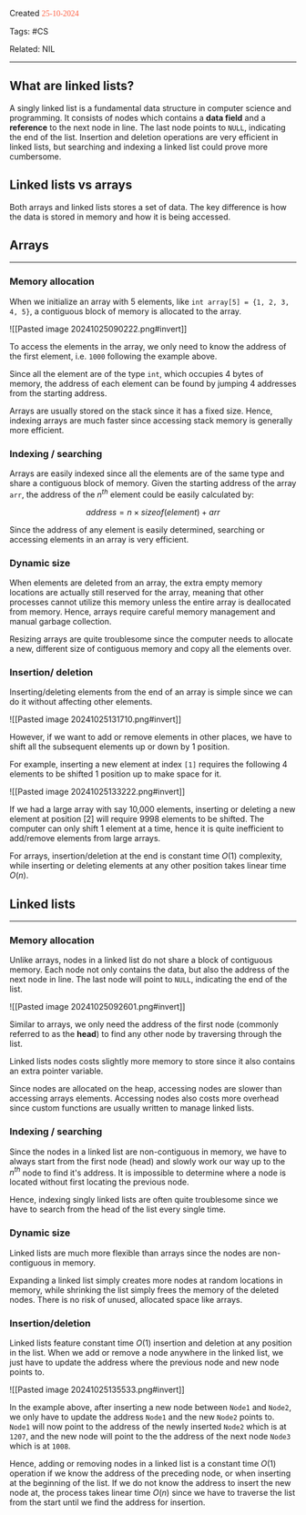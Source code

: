 
Created <font style="color:tomato; font-family:Consolas;">25-10-2024</font>

Tags: #CS

Related: NIL

****

## What are linked lists?

A singly linked list is a fundamental data structure in computer science and programming. It consists of nodes which contains a **data field** and a **reference** to the next node in line. The last node points to `NULL`, indicating the end of the list. Insertion and deletion operations are very efficient in linked lists, but searching and indexing a linked list could prove more cumbersome.

## Linked lists vs arrays

Both arrays and linked lists stores a set of data. The key difference is how the data is stored in memory and how it is being accessed.

## Arrays
**** 
### Memory allocation

When we initialize an array with 5 elements, like `int array[5] = {1, 2, 3, 4, 5}`, a contiguous block of memory is allocated to the array.

![[Pasted image 20241025090222.png#invert]]

To access the elements in the array, we only need to know the address of the first element, i.e. `1000` following the example above.

Since all the element are of the type `int`, which occupies 4 bytes of memory, the address of each element can be found by jumping 4 addresses from the starting address.

Arrays are usually stored on the stack since it has a fixed size. Hence, indexing arrays are much faster since accessing stack memory is generally more efficient.

### Indexing / searching

Arrays are easily indexed since all the elements are of the same type and share a contiguous block of memory. Given the starting address of the array `arr`, the address of the $n^{th}$ element could be easily calculated by:

$$
address = n\times sizeof(element)+ arr
$$

Since the address of any element is easily determined, searching or accessing elements in an array is very efficient.

### Dynamic size

When elements are deleted from an array, the extra empty memory locations are actually still reserved for the array, meaning that other processes cannot utilize this memory unless the entire array is deallocated from memory. Hence, arrays require careful memory management and manual garbage collection.

Resizing arrays are quite troublesome since the computer needs to allocate a new, different size of contiguous memory and copy all the elements over.

### Insertion/ deletion

Inserting/deleting elements from the end of an array is simple since we can do it without affecting other elements.

![[Pasted image 20241025131710.png#invert]]

However, if we want to add or remove elements in other places, we have to shift all the subsequent elements up or down by 1 position.

For example, inserting a new element at index `[1]` requires the following 4 elements to be shifted 1 position up to make space for it.

![[Pasted image 20241025133222.png#invert]]

If we had a large array with say 10,000 elements, inserting or deleting a new element at position [2] will require 9998 elements to be shifted. The computer can only shift 1 element at a time, hence it is quite inefficient to add/remove elements from large arrays.

For arrays, insertion/deletion at the end is constant time $O(1)$ complexity, while inserting or deleting elements at any other position takes linear time $O(n)$.

## Linked lists
**** 
### Memory allocation

Unlike arrays, nodes in a linked list do not share a block of contiguous memory. Each node not only contains the data, but also the address of the next node in line. The last node will point to `NULL`, indicating the end of the list.

![[Pasted image 20241025092601.png#invert]]

Similar to arrays, we only need the address of the first node (commonly referred to as the **head**) to find any other node by traversing through the list.

Linked lists nodes costs slightly more memory to store since it also contains an extra pointer variable.

Since nodes are allocated on the heap, accessing nodes are slower than accessing arrays elements. Accessing nodes also costs more overhead since custom functions are usually written to manage linked lists.

### Indexing / searching

Since the nodes in a linked list are non-contiguous in memory, we have to always start from the first node (head) and slowly work our way up to the $n^{th}$ node to find it's address. It is impossible to determine where a node is located without first locating the previous node.

Hence, indexing singly linked lists are often quite troublesome since we have to search from the head of the list every single time.

### Dynamic size

Linked lists are much more flexible than arrays since the nodes are non-contiguous in memory.

Expanding a linked list simply creates more nodes at random locations in memory, while shrinking the list simply frees the memory of the deleted nodes. There is no risk of unused, allocated space like arrays.

### Insertion/deletion

Linked lists feature constant time $O(1)$ insertion and deletion at any position in the list. When we add or remove a node anywhere in the linked list, we just have to update the address where the previous node and new node points to.

![[Pasted image 20241025135533.png#invert]]

In the example above, after inserting a new node between `Node1` and `Node2`, we only have to update the address `Node1` and the new `Node2` points to. `Node1` will now point to the address of the newly inserted `Node2` which is at `1207`, and the new node will point to the the address of  the next node `Node3` which is at `1008`.

Hence, adding or removing nodes in a linked list is a constant time $O(1)$ operation if we know the address of the preceding node, or when inserting at the beginning of the list. If we do not know the address to insert the new node at, the process takes linear time $O(n)$ since we have to traverse the list from the start until we find the address for insertion.

